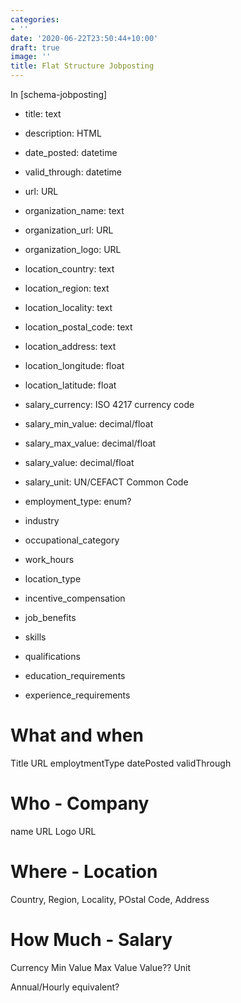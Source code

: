 ```yaml
---
categories:
- ''
date: '2020-06-22T23:50:44+10:00'
draft: true
image: ''
title: Flat Structure Jobposting
---
```


In [schema-jobposting]


* title: text
* description: HTML
* date_posted: datetime
* valid_through: datetime
* url: URL
* organization_name: text
* organization_url: URL
* organization_logo: URL
* location_country: text
* location_region: text
* location_locality: text
* location_postal_code: text
* location_address: text
* location_longitude: float
* location_latitude: float
* salary_currency: ISO 4217 currency code
* salary_min_value: decimal/float
* salary_max_value: decimal/float
* salary_value: decimal/float
* salary_unit: UN/CEFACT Common Code
* employment_type: enum?

* industry
* occupational_category

* work_hours
* location_type 
* incentive_compensation
* job_benefits

* skills
* qualifications
* education_requirements
* experience_requirements


# What and when

Title
URL
employtmentType
datePosted
validThrough

# Who - Company

name
URL
Logo URL

# Where - Location

Country, Region, Locality, POstal Code, Address

# How Much - Salary

Currency
Min Value
Max Value
Value??
Unit


Annual/Hourly equivalent?